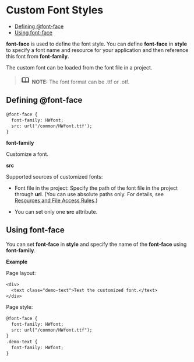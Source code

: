 # Custom Font Styles<a name="EN-US_TOPIC_0000001162414611"></a>

-   [Defining @font-face](#en-us_topic_0000001059340506_section185107316712)
-   [Using font-face](#en-us_topic_0000001059340506_section713052011710)

**font-face**  is used to define the font style. You can define  **font-face**  in  **style**  to specify a font name and resource for your application and then reference this font from  **font-family**.

The custom font can be loaded from the font file in a project.

>![](public_sys-resources/icon-note.gif) **NOTE:** 
>The font format can be .ttf or .otf.

## Defining @font-face<a name="en-us_topic_0000001059340506_section185107316712"></a>

```
@font-face {   
  font-family: HWfont; 
  src: url('/common/HWfont.ttf'); 
}
```

**font-family**

Customize a font.

**src**

Supported sources of customized fonts:

-   Font file in the project: Specify the path of the font file in the project through  **url**. \(You can use absolute paths only. For details, see  [Resources and File Access Rules](file-organization.md#en-us_topic_0000001058830797_section6620355202117).\)

-   You can set only one  **src**  attribute.

## Using font-face<a name="en-us_topic_0000001059340506_section713052011710"></a>

You can set  **font-face**  in  **style**  and specify the name of the  **font-face**  using  **font-family**.

**Example**

Page layout:

```
<div>    
  <text class="demo-text">Test the customized font.</text>  
</div>
```

Page style:

```
@font-face {
  font-family: HWfont;
  src: url("/common/HWfont.ttf");
}
.demo-text {
  font-family: HWfont;
}
```

